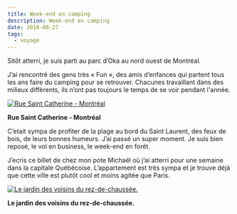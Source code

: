 ```yaml
---
title: Week-end en camping
description: Week-end en camping
date: 2018-08-27
tags:
  - voyage
---
```


Sitôt atterri, je suis parti au parc d’Oka au nord ouest de Montréal.

J’ai rencontré des gens très « Fun », des amis d’enfances qui partent tous les ans faire du camping pour se retrouver. Chacunes travaillant dans des milieux diffèrents, ils n’ont pas toujours le temps de se voir pendant l'année.

 [![Rue Saint Catherine - Montréal](IMG/ad8e25c4-e3df-4d0a-9503-a9980f2b9814.jpg?1652016998)](IMG/ad8e25c4-e3df-4d0a-9503-a9980f2b9814.jpg)

**Rue Saint Catherine - Montréal**


C’etait sympa de profiter de la plage au bord du Saint Laurent, des feux de bois, de leurs bonnes humeurs. J’ai passé un super moment. Je suis bien reposé, le vol en business, le week-end en forêt.

J’ecris ce billet de chez mon pote Michaël où j’ai atterri pour une semaine dans la capitale Québécoise. L’appartement est très sympa et je trouve déjà que cette ville est plutôt cool et moins agitée que Paris.

 [![Le jardin des voisins du rez-de-chaussée.](IMG/fadc1739-ce16-498d-9c0f-90732fd65755.jpg?1652016999)](IMG/fadc1739-ce16-498d-9c0f-90732fd65755.jpg)

**Le jardin des voisins du rez-de-chaussée.**
